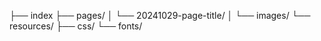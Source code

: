 ├── index
├── pages/
│   └── 20241029-page-title/
│       └── images/
└── resources/
    ├── css/
    └── fonts/
